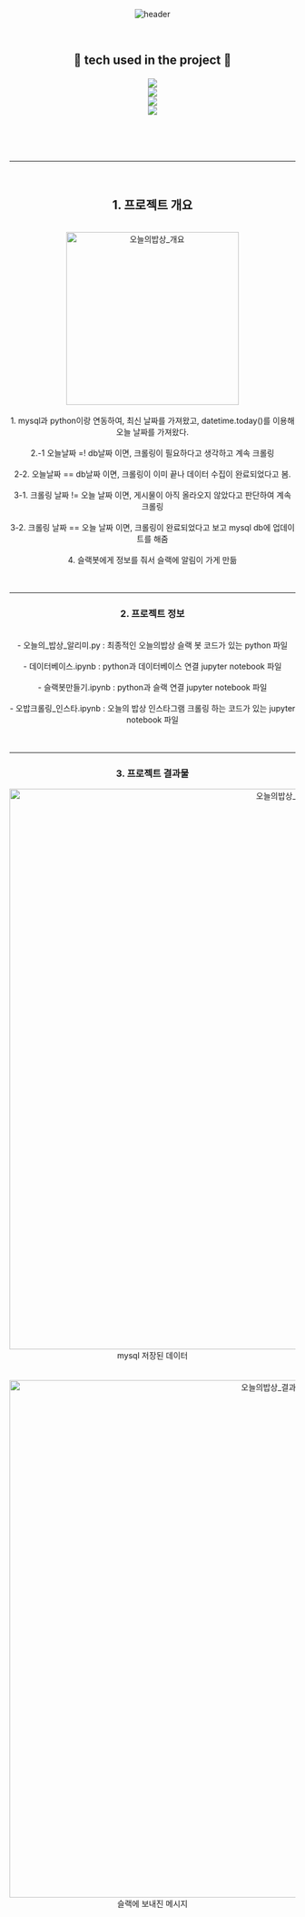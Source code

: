 
<div align=center>
  
![header](https://capsule-render.vercel.app/api?type=waving&color=auto&height=300§ion=header&text=오늘의%20밥상%20메뉴%20알림봇🍚&desc=오늘의밥상%20인스타그램%20크롤링을%20통해%20메뉴%20알림%20슬랙%20봇%20제작&fontSize=40&descSize=25&fontColor=000000&fontAlignY=30)

<br/>
<h2> 🌱 tech used in the project 🌱 </h2>
<h6> <img src="https://img.shields.io/badge/Python-3766AB?style=flat-square&logo=Python&logoColor=white"/><br/>
<img src="https://img.shields.io/badge/MySQL-4479A1?style=flat-square&logo=MySQL&logoColor=white"/> <br/>
<img src="https://img.shields.io/badge/Slack-4A154B?style=flat-square&logo=Slack&logoColor=red"/> <br/>
<img src="https://img.shields.io/badge/Visual Studio Code-007ACC?style=flat-square&logo=Visual Studio Code&logoColor=white"/> </h6>
<br/><br/>


---------------------------------------
<br/>

<h2>1. 프로젝트 개요  </h2><br/>
<img width="304" alt="오늘의밥상_개요" src="https://github.com/sesac-2023/sub_project_kimsj/assets/55127185/a49d614d-4532-43dc-82c7-c3f5de5247d0"><br/><br/>
1. mysql과 python이랑 연동하여, 최신 날짜를 가져왔고, datetime.today()를 이용해 오늘 날짜를 가져왔다.<br/><br/>
2.-1 오늘날짜 =! db날짜 이면, 크롤링이 필요하다고 생각하고 계속 크롤링<br/><br/>
2-2. 오늘날짜 == db날짜 이면, 크롤링이 이미 끝나 데이터 수집이 완료되었다고 봄.<br/><br/>
3-1. 크롤링 날짜 != 오늘 날짜 이면, 게시물이 아직 올라오지 않았다고 판단하여 계속 크롤링<br/><br/>
3-2. 크롤링 날짜 == 오늘 날짜 이면, 크롤링이 완료되었다고 보고 mysql db에 업데이트를 해줌<br/><br/>
4. 슬랙봇에게 정보를 줘서 슬랙에 알림이 가게 만듦
<br/><br/><br/>

---------------------------------------

<h3>2. 프로젝트 정보</h3><br/>
- 오늘의_밥상_알리미.py : 최종적인 오늘의밥상 슬랙 봇 코드가 있는 python 파일<br/><br/>
- 데이터베이스.ipynb : python과 데이터베이스 연결 jupyter notebook 파일<br/><br/>
- 슬랙봇만들기.ipynb : python과 슬랙 연결 jupyter notebook 파일<br/><br/>
- 오밥크롤링_인스타.ipynb : 오늘의 밥상 인스타그램 크롤링 하는 코드가 있는 jupyter notebook 파일
<br/><br/><br/>

---------------------------------------

<h3>3. 프로젝트 결과물 </h3>
<img width="986" alt="오늘의밥상_결과물_db" src="https://github.com/sesac-2023/sub_project_kimsj/assets/55127185/8076a2cb-8584-4d19-85db-220a61a4645b"><br/>
mysql 저장된 데이터 <br/><br/><br/>
<img width="910" alt="오늘의밥상_결과물" src="https://github.com/sesac-2023/sub_project_kimsj/assets/55127185/759d2168-ff9a-435c-b184-469c00927f42"><br/>
슬랙에 보내진 메시지

</div>
